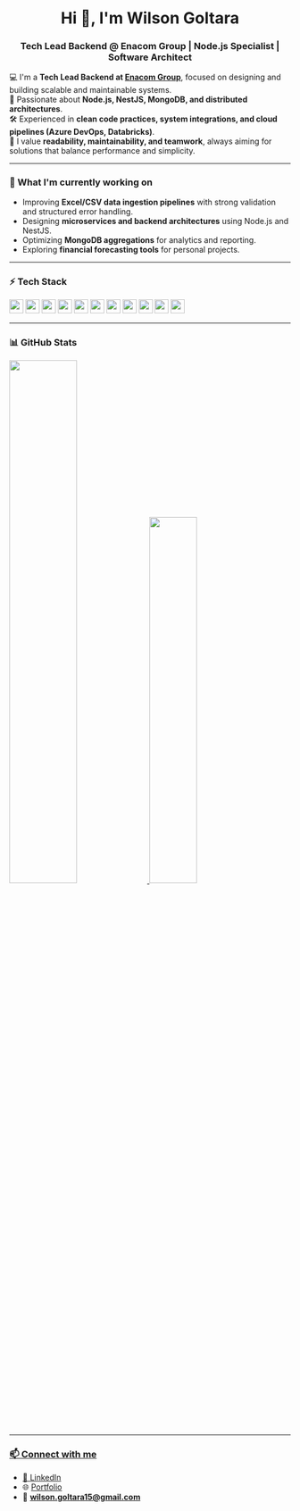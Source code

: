 ### <h1 align="center">Hi 👋, I'm Wilson Goltara</h1>

<h3 align="center">Tech Lead Backend @ Enacom Group | Node.js Specialist | Software Architect</h3>

💻 I'm a **Tech Lead Backend at [Enacom Group](https://www.enacom.com/)**, focused on designing and building scalable and maintainable systems.  
🚀 Passionate about **Node.js, NestJS, MongoDB, and distributed architectures**.  
🛠️ Experienced in **clean code practices, system integrations, and cloud pipelines (Azure DevOps, Databricks)**.  
🎯 I value **readability, maintainability, and teamwork**, always aiming for solutions that balance performance and simplicity.  

---

### 📌 What I'm currently working on
- Improving **Excel/CSV data ingestion pipelines** with strong validation and structured error handling.  
- Designing **microservices and backend architectures** using Node.js and NestJS.  
- Optimizing **MongoDB aggregations** for analytics and reporting.  
- Exploring **financial forecasting tools** for personal projects.  

---

### ⚡ Tech Stack
<div>
  <img height='25px' src="https://img.shields.io/badge/-NodeJS-brightgreen?style=for-the-badge&logo=node.js&logoColor=white">
  <img height='25px' src="https://img.shields.io/badge/-NestJS-red?style=for-the-badge&logo=nestjs&logoColor=white">
  <img height='25px' src="https://img.shields.io/badge/-TypeScript-blue?style=for-the-badge&logo=typescript&logoColor=white">
  <img height='25px' src="https://img.shields.io/badge/-MongoDB-darkgreen?style=for-the-badge&logo=mongodb&logoColor=white">
  <img height='25px' src="https://img.shields.io/badge/-MySQL-blue?style=for-the-badge&logo=mysql&logoColor=white">
  <img height='25px' src="https://img.shields.io/badge/-Python-yellow?style=for-the-badge&logo=python&logoColor=white">
  <img height='25px' src="https://img.shields.io/badge/-Azure_DevOps-0078D7?style=for-the-badge&logo=azuredevops&logoColor=white">
  <img height='25px' src="https://img.shields.io/badge/-Git-orange?style=for-the-badge&logo=git&logoColor=white">
  <img height='25px' src="https://img.shields.io/badge/-Jest-red?style=for-the-badge&logo=jest&logoColor=white">
  <img height='25px' src="https://img.shields.io/badge/-React-blue?style=for-the-badge&logo=react&logoColor=white">
  <img height='25px' src="https://img.shields.io/badge/-TailwindCSS-38B2AC?style=for-the-badge&logo=tailwindcss&logoColor=white">
</div>

---

### 📊 GitHub Stats
<div display="inline">
  <a href="https://github.com/wilsongoltara">
  <img width="49%" src="https://github-readme-stats-wg.vercel.app/api?username=wilsongoltara&show_icons=true&theme=dark" />
  <img width="41%" src="https://github-readme-stats-wg.vercel.app/api/top-langs?username=wilsongoltara&show_icons=true&theme=dark&layout=compact"/>
 </div>

---

### 📫 Connect with me
- 💼 [LinkedIn](http://www.linkedin.com/in/wilsongoltara)  
- 🌐 [Portfolio](https://portfolio-nextjs-wilsongoltara.vercel.app/)  
- 📩 **wilson.goltara15@gmail.com**
